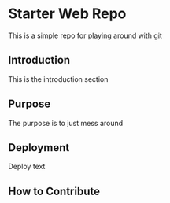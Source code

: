 # Starter Web Repo

This is a simple repo for playing around with git

## Introduction

This is the introduction section

## Purpose

The purpose is to just mess around

## Deployment

Deploy text

## How to Contribute